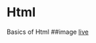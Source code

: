 # Html
Basics of Html
##image
[live](https://malavegeetanjali0481.github.io/Html/HTML/06index.html)
